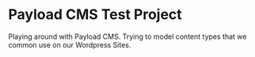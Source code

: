 # Payload CMS Test Project
Playing around with Payload CMS. Trying to model content types that we common use on our Wordpress Sites.